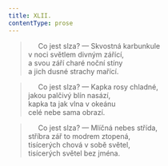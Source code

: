 ```yaml
---
title: XLII.
contentType: prose
---
```


>      Co jest slza? — Skvostná karbunkule  
> v noci světlem divným zářící,  
> a svou září charé noční stíny  
> a jich dusné strachy mařící.

>      Co jest slza? — Kapka rosy chladné,  
> jakou palčivý blín nasází,  
> kapka ta jak vlna v okeánu  
> celé nebe sama obrazí.

>      Co jest slza? — Mlíčná nebes střída,  
> stříbra zář to modrem ztopená,  
> tisícerých chová v sobě světel,  
> tisícerých světel bez jména.
